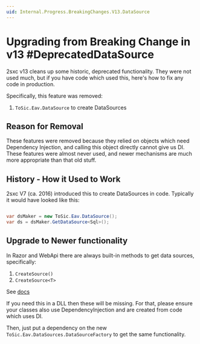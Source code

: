```yaml
---
uid: Internal.Progress.BreakingChanges.V13.DataSource
---
```


# Upgrading from Breaking Change in v13 #DeprecatedDataSource

2sxc v13 cleans up some historic, deprecated functionality. They were not used much, but if you have code which used this, here's how to fix any code in production. 

Specifically, this feature was removed:

1. `ToSic.Eav.DataSource` to create DataSources

## Reason for Removal

These features were removed because they relied on objects which need Dependency Injection, and calling this object directly cannot give us DI.
These features were almost never used, and newer mechanisms are much more appropriate than that old stuff. 

## History - How it Used to Work

2sxc V7 (ca. 2016) introduced this to create DataSources in code. Typically it would have looked like this:

```csharp

var dsMaker = new ToSic.Eav.DataSource();
var ds = dsMaker.GetDataSource<Sql>();
```

## Upgrade to Newer functionality

In Razor and WebApi there are always built-in methods to get data sources, specifically:

1. `CreateSource()` 
1. `CreateSource<T>`

See [docs](xref:ToSic.Sxc.Code.DynamicCode.CreateSource*)

If you need this in a DLL then these will be missing. For that, please ensure your classes also use DependencyInjection and are created from code which uses DI. 

Then, just put a dependency on the new `ToSic.Eav.DataSources.DataSourceFactory` to get the same functionality. 

